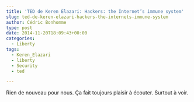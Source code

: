 ```yaml
---
title: 'TED de Keren Elazari: Hackers: the Internet’s immune system'
slug: ted-de-keren-elazari-hackers-the-internets-immune-system
author: Cédric Bonhomme
type: post
date: 2014-11-20T18:09:43+00:00
categories:
  - Liberty
tags:
  - Keren_Elazari
  - liberty
  - Security
  - ted

---
```

Rien de nouveau pour nous. Ça fait toujours plaisir à écouter. Surtout à voir.